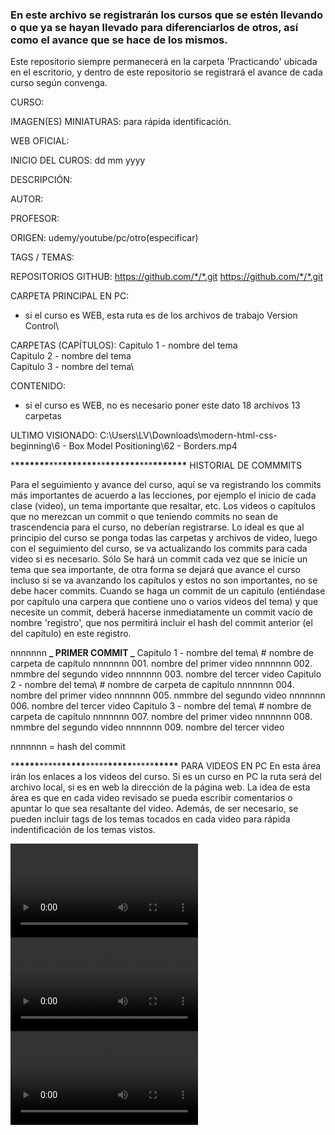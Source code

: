 ### En este archivo se registrarán los cursos que se estén llevando o que ya se hayan llevado para diferenciarlos de otros, así como el avance que se hace de los mismos.

Este repositorio siempre permanecerá en la carpeta 'Practicando' ubicada en el escritorio, y dentro de este repositorio se registrará el avance de cada curso según convenga.

CURSO:

IMAGEN(ES) MINIATURAS:
para rápida identificación.

WEB OFICIAL:

INICIO DEL CUROS:
dd mm yyyy

DESCRIPCIÓN:

AUTOR:

PROFESOR:

ORIGEN:
udemy/youtube/pc/otro(especificar)

TAGS / TEMAS:

REPOSITORIOS GITHUB:
https://github.com/*/*.git
https://github.com/*/*.git

CARPETA PRINCIPAL EN PC:

- si el curso es WEB, esta ruta es de los archivos de trabajo
  Version Control\

CARPETAS (CAPÍTULOS):
Capitulo 1 - nombre del tema\
Capitulo 2 - nombre del tema\
Capitulo 3 - nombre del tema\

CONTENIDO:

- si el curso es WEB, no es necesario poner este dato
  18 archivos
  13 carpetas

ULTIMO VISIONADO:
C:\Users\LV\Downloads\modern-html-css-beginning\6 - Box Model Positioning\62 - Borders.mp4

\***\*\*\*\*\*\*\***\*\*\***\*\*\*\*\*\*\***\*\***\*\*\*\*\*\*\***\*\*\***\*\*\*\*\*\*\*** HISTORIAL DE COMMMITS

Para el seguimiento y avance del curso, aquí se va registrando los commits más importantes de acuerdo a las lecciones, por ejemplo el inicio de cada clase (video), un tema importante que resaltar, etc. Los videos o capítulos que no merezcan un commit o que teniendo commits no sean de trascendencia para el curso, no deberían registrarse.
Lo ideal es que al principio del curso se ponga todas las carpetas y archivos de video, luego con el seguimiento del curso, se va actualizando los commits para cada video si es necesario.
Sólo Se hará un commit cada vez que se inicie un tema que sea importante, de otra forma se dejará que avance el curso incluso si se va avanzando los capítulos y estos no son importantes, no se debe hacer commits.
Cuando se haga un commit de un capitulo (entiéndase por capítulo una carpera que contiene uno o varios videos del tema) y que necesite un commit, deberá hacerse inmediatamente un commit vacío de nombre 'registro', que nos permitirá incluir el hash del commit anterior (el del capítulo) en este registro.

nnnnnnn **_ PRIMER COMMIT _**
Capitulo 1 - nombre del tema\ # nombre de carpeta de capítulo
nnnnnnn 001. nombre del primer video
nnnnnnn 002. nmmbre del segundo video
nnnnnnn 003. nombre del tercer video
Capitulo 2 - nombre del tema\ # nombre de carpeta de capítulo
nnnnnnn 004. nombre del primer video
nnnnnnn 005. nmmbre del segundo video
nnnnnnn 006. nombre del tercer video
Capitulo 3 - nombre del tema\ # nombre de carpeta de capítulo
nnnnnnn 007. nombre del primer video
nnnnnnn 008. nmmbre del segundo video
nnnnnnn 009. nombre del tercer video

nnnnnnn = hash del commit

\***\*\*\*\*\***\*\*\*\*\***\*\*\*\*\***\*\*\*\*\***\*\*\*\*\***\*\*\*\*\***\*\*\*\*\*** PARA VIDEOS EN PC
En esta área irán los enlaces a los videos del curso.
Si es un curso en PC la ruta será del archivo local, si es en web la dirección de la página web.
La idea de esta área es que en cada video revisado se pueda escribir comentarios o apuntar lo que sea resaltante del video.
Además, de ser necesario, se pueden incluir tags de los temas tocados en cada video para rápida indentificación de los temas vistos.

<video class="videoClase" type="video/mp4" controls src="RUTA DEL VIDEO 1.mp4"></video>
<video class="videoClase" type="video/mp4" controls src="RUTA DEL VIDEO 2.mp4"></video>
<video class="videoClase" type="video/mp4" controls src="RUTA DEL VIDEO 3.mp4"></video>
